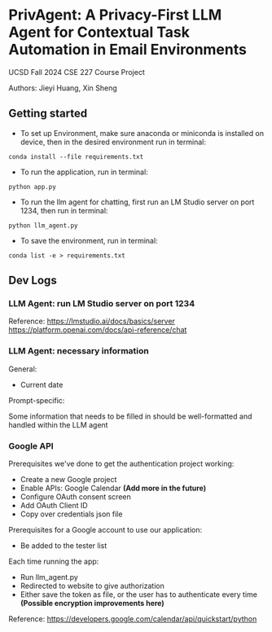# PrivAgent: A Privacy-First LLM Agent for Contextual Task Automation in Email Environments
UCSD Fall 2024 CSE 227 Course Project

Authors: Jieyi Huang, Xin Sheng
## Getting started
* To set up Environment, make sure anaconda or miniconda is installed on device, then in the desired environment run in terminal: 
```
conda install --file requirements.txt
```
* To run the application, run in terminal: 
```
python app.py
```
* To run the llm agent for chatting, first run an LM Studio server on port 1234, then run in terminal: 
```
python llm_agent.py
```
* To save the environment, run in terminal: 
```
conda list -e > requirements.txt
```

## Dev Logs
### LLM Agent: run LM Studio server on port 1234
Reference: 
https://lmstudio.ai/docs/basics/server
https://platform.openai.com/docs/api-reference/chat

### LLM Agent: necessary information
General: 
* Current date

Prompt-specific: 

Some information that needs to be filled in should be well-formatted and handled within the LLM agent

### Google API
Prerequisites we've done to get the authentication project working: 
* Create a new Google project
* Enable APIs: Google Calendar **(Add more in the future)**
* Configure OAuth consent screen
* Add OAuth Client ID
* Copy over credentials json file

Prerequisites for a Google account to use our application: 
* Be added to the tester list

Each time running the app:
* Run llm_agent.py 
* Redirected to website to give authorization
* Either save the token as file, or the user has to authenticate every time **(Possible encryption improvements here)**

Reference: 
https://developers.google.com/calendar/api/quickstart/python
